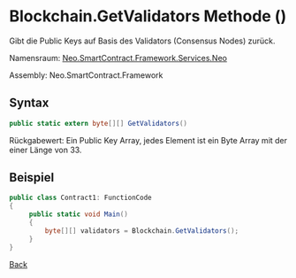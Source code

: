 # Blockchain.GetValidators Methode ()

Gibt die Public Keys auf Basis des Validators (Consensus Nodes) zurück.

Namensraum: [Neo.SmartContract.Framework.Services.Neo](../../neo.md)

Assembly: Neo.SmartContract.Framework

## Syntax

```c#
public static extern byte[][] GetValidators()
```

Rückgabewert: Ein Public Key Array, jedes Element ist ein Byte Array mit der einer Länge von 33.

## Beispiel

```c#
public class Contract1: FunctionCode
{
     public static void Main()
     {
         byte[][] validators = Blockchain.GetValidators();
     }
}
```



[Back](../Blockchain.md)
